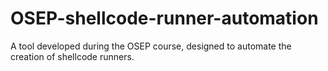# OSEP-shellcode-runner-automation 
A tool developed during the OSEP course, designed to automate the creation of shellcode runners.
